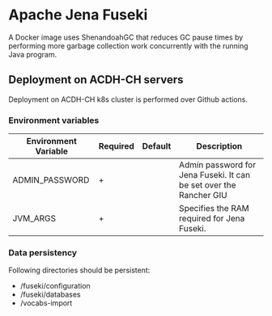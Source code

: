 # Apache Jena Fuseki

A Docker image uses ShenandoahGC that reduces GC pause times by performing more garbage collection work concurrently with the running Java program.

## Deployment on ACDH-CH servers

Deployment on ACDH-CH k8s cluster is performed over Github actions.

### Environment variables

| Environment Variable | Required | Default | Description                                                            |
|----------------------|----------|---------|------------------------------------------------------------------------|
| ADMIN_PASSWORD       |    +     |         | Admin password for Jena Fuseki. It can be set over the Rancher GIU     |
| JVM_ARGS             |    +     |         | Specifies the RAM required for Jena Fuseki.                            |

### Data persistency

Following directories should be persistent:
 - /fuseki/configuration 
 - /fuseki/databases
 -  /vocabs-import


